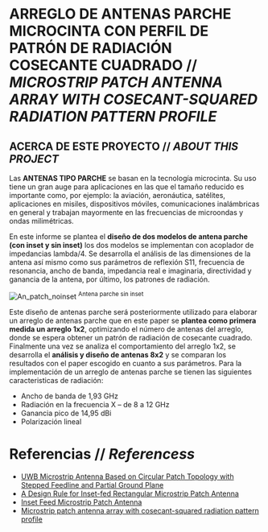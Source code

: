 # __ARREGLO DE ANTENAS PARCHE MICROCINTA CON PERFIL DE PATRÓN DE RADIACIÓN COSECANTE CUADRADO__ // _MICROSTRIP PATCH ANTENNA ARRAY WITH COSECANT-SQUARED RADIATION PATTERN PROFILE_
## ACERCA DE ESTE PROYECTO // _ABOUT THIS PROJECT_ 
Las __ANTENAS TIPO PARCHE__ se basan en la tecnología microcinta. Su uso tiene un gran auge para aplicaciones en las que el tamaño reducido es importante como, por ejemplo: la aviación, aeronáutica, satélites, aplicaciones en misiles, dispositivos móviles, comunicaciones inalámbricas en general y trabajan mayormente en las frecuencias de microondas y ondas milimétricas.  
 
En este informe se plantea el __diseño de dos modelos de antena parche (con inset y sin inset)__ los dos modelos se implementan con acoplador de impedancias lambda/4. Se desarrolla el análisis de las dimensiones de la antena así mismo como sus parámetros de reflexión S11, frecuencia de resonancia, ancho de banda, impedancia real e imaginaria, directividad y ganancia de la antena, por último, los patrones de radiación.  

![An_patch_noinset](/An_patch_noinset.png)
<sup> Antena parche sin inset <sup> 

Este diseño de antenas parche será posteriormente utilizado para elaborar un arreglo de antenas parche que en este paper se __plantea como primera medida un arreglo 1x2__, optimizando el número de antenas del arreglo, donde se espera obtener un patrón de radiación de cosecante cuadrado. Finalmente una vez se analiza el comportamiento del arreglo 1x2, se desarrolla el __análisis y diseño de antenas 8x2__ y se comparan los resultados con el paper escogido en cuanto a sus parámetros. Para la implementación de un arreglo de antenas parche se tienen las siguientes caracteristicas de radiación:
* Ancho de banda de 1,93 GHz
* Radiación en la frecuencia X – de 8 a 12 GHz
* Ganancia pico de 14,95 dBi
* Polarización lineal  
  
  
# Referencias // _Referencess_
* [UWB Microstrip Antenna Based on Circular Patch Topology with Stepped Feedline and Partial Ground Plane](https://ieeexplore.ieee.org/document/6237932)
* [A Design Rule for Inset-fed Rectangular Microstrip Patch Antenna](https://www.researchgate.net/publication/228897496_A_design_rule_for_inset-fed_rectangular_microstrip_patch_antenna) 
* [Inset Feed Microstrip Patch Antenna](https://ijcsmc.com/docs/papers/February2016/V5I2201662.pdf)
* [Microstrip patch antenna array with cosecant-squared radiation pattern profile](https://doi.org/10.1016/j.aeue.2019.05.003)
